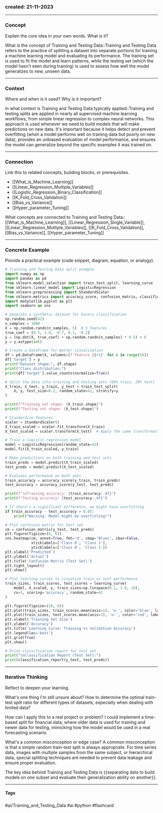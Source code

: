### created: 21-11-2023
---
### Concept  
Explain the core idea in your own words. What is it?

What is the concept of Training and Testing Data::Training and Testing Data refers to the practice of splitting a dataset into separate portions for training a machine learning model and evaluating its performance. The training set is used to fit the model and learn patterns, while the testing set (which the model hasn't seen during training) is used to assess how well the model generalizes to new, unseen data.

---
### Context  
Where and when is it used? Why is it important?

In what context is Training and Testing Data typically applied::Training and testing splits are applied in nearly all supervised machine learning workflows, from simple linear regression to complex neural networks. This approach is used whenever we need to build models that will make predictions on new data. It's important because it helps detect and prevent overfitting (when a model performs well on training data but poorly on new data), provides an unbiased evaluation of model performance, and ensures the model can generalize beyond the specific examples it was trained on.

---
### Connection  
Link this to related concepts, building blocks, or prerequisites.

- [[What_is_Machine_Learning]]
- [[Linear_Regression_Multiple_Variables]]
- [[Logistic_Regression_Binary_Classification]]
- [[K_Fold_Cross_Validation]]
- [[Bias_vs_Variance]]
- [[Hyper_parameter_Tuning]]

What concepts are connected to Training and Testing Data::[[What_is_Machine_Learning]], [[Linear_Regression_Single_Variable]], [[Linear_Regression_Multiple_Variables]], [[K_Fold_Cross_Validation]], [[Bias_vs_Variance]], [[Hyper_parameter_Tuning]]

---
### Concrete Example  
Provide a practical example (code snippet, diagram, equation, or analogy).

```python
# Training and Testing Data split example
import numpy as np
import pandas as pd
from sklearn.model_selection import train_test_split, learning_curve
from sklearn.linear_model import LogisticRegression
from sklearn.preprocessing import StandardScaler
from sklearn.metrics import accuracy_score, confusion_matrix, classification_report
import matplotlib.pyplot as plt
import seaborn as sns

# Generate a synthetic dataset for binary classification
np.random.seed(42)
n_samples = 1000
X = np.random.randn(n_samples, 5)  # 5 features
true_coef = [0.5, 1.0, -0.7, 0.1, -0.2]
y = (np.dot(X, true_coef) + np.random.randn(n_samples) * 0.5) > 0
y = y.astype(int)

# Create a DataFrame for better visualization
df = pd.DataFrame(X, columns=[f'feature_{i+1}' for i in range(5)])
df['target'] = y
print("Dataset shape:", df.shape)
print("Class distribution:")
print(df['target'].value_counts(normalize=True))

# Split the data into training and testing sets (80% train, 20% test)
X_train, X_test, y_train, y_test = train_test_split(
    X, y, test_size=0.2, random_state=42, stratify=y
)

print(f"Training set shape: {X_train.shape}")
print(f"Testing set shape: {X_test.shape}")

# Standardize features
scaler = StandardScaler()
X_train_scaled = scaler.fit_transform(X_train)
X_test_scaled = scaler.transform(X_test)  # Apply the same transformation to test set

# Train a logistic regression model
model = LogisticRegression(random_state=42)
model.fit(X_train_scaled, y_train)

# Make predictions on both training and test sets
train_preds = model.predict(X_train_scaled)
test_preds = model.predict(X_test_scaled)

# Evaluate performance on both sets
train_accuracy = accuracy_score(y_train, train_preds)
test_accuracy = accuracy_score(y_test, test_preds)

print(f"\nTraining accuracy: {train_accuracy:.4f}")
print(f"Testing accuracy: {test_accuracy:.4f}")

# If there's a significant difference, we might have overfitting
if train_accuracy - test_accuracy > 0.05:
    print("Warning: Model might be overfitting!")

# Plot confusion matrix for test set
cm = confusion_matrix(y_test, test_preds)
plt.figure(figsize=(8, 6))
sns.heatmap(cm, annot=True, fmt='d', cmap='Blues', cbar=False,
            xticklabels=['Class 0', 'Class 1'],
            yticklabels=['Class 0', 'Class 1'])
plt.xlabel('Predicted')
plt.ylabel('Actual')
plt.title('Confusion Matrix (Test Set)')
plt.tight_layout()
plt.show()

# Plot learning curves to visualize train vs test performance
train_sizes, train_scores, test_scores = learning_curve(
    model, X_scaled, y, train_sizes=np.linspace(0.1, 1.0, 10),
    cv=5, scoring='accuracy', random_state=42
)

plt.figure(figsize=(10, 6))
plt.plot(train_sizes, train_scores.mean(axis=1), 'o-', color='blue', label='Training accuracy')
plt.plot(train_sizes, test_scores.mean(axis=1), 'o-', color='red', label='Validation accuracy')
plt.xlabel('Training Set Size')
plt.ylabel('Accuracy')
plt.title('Learning Curve: Training vs Validation Accuracy')
plt.legend(loc='best')
plt.grid(True)
plt.show()

# Print classification report for test set
print("\nClassification Report (Test Set):")
print(classification_report(y_test, test_preds))
```

---
### Iterative Thinking
Reflect to deepen your learning.

What's one thing I'm still unsure about?
How to determine the optimal train-test split ratio for different types of datasets, especially when dealing with limited data?

How can I apply this to a real project or problem?
I could implement a time-based split for financial data, where older data is used for training and newer data for testing, mimicking how the model would be used in a real forecasting scenario.

What's a common misconception or edge case?
A common misconception is that a simple random train-test split is always appropriate. For time series data, images with multiple samples from the same subject, or hierarchical data, special splitting techniques are needed to prevent data leakage and ensure proper evaluation.

The key idea behind Training and Testing Data is {{separating data to build models on one subset and evaluate their generalization ability on another}}.

---
##### Tags

#ai/Training_and_Testing_Data #ai #python #flashcard 